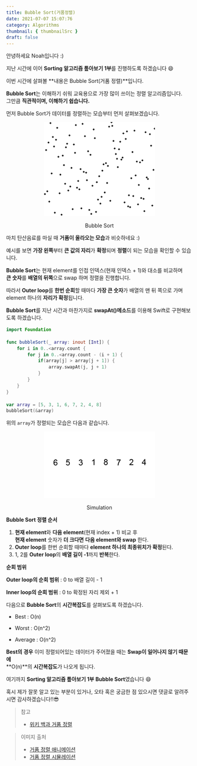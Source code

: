 ```yaml
---
title: Bubble Sort(거품정렬)
date: 2021-07-07 15:07:76
category: Algorithms
thumbnail: { thumbnailSrc }
draft: false
---
```


안녕하세요 Noah입니다 :)

지난 시간에 이어 **Sorting 알고리즘 톺아보기 1부**를 진행하도록 하겠습니다 😄

이번 시간에 살펴볼 **내용은 Bubble Sort(거품 정렬)**입니다.

**Bubble Sort**는 이해하기 쉬워 교육용으로 가장 많이 쓰이는 정렬 알고리즘입니다.  
그만큼 **직관적이며, 이해하기 쉽습니다.**

먼저 Bubble Sort가 데이터를 정렬하는 모습부터 먼저 살펴보겠습니다.

<p align="center">
<img src="assets/2021-07-07/1.gif" width="300"/>
<center>Bubble Sort</center>
</p>

마치 탄산음료를 마실 때 **거품이 올라오는 모습**과 비슷하네요 :)

예시를 보면 **가장 왼쪽**부터 **큰 값의 자리**가 **확정**되며 **정렬**이 되는 모습을 확인할 수 있습니다.

**Bubble Sort**는 현재 element를 인접 인덱스(현재 인덱스 + 1)와 대소를 비교하며  
**큰 숫자**를 **배열의 뒤쪽**으로 swap 하며 정렬을 진행합니다.

따라서 **Outer loop**를 **한번 순회**할 때마다 **가장 큰 숫자**가 배열의 맨 뒤 쪽으로 가며  
element 하나의 **자리가 확정**됩니다.

**Bubble Sort**를 지난 시간과 마찬가지로 **swapAt()메소드**를 이용해 Swift로 구현해보도록 하겠습니다.

```swift
import Foundation

func bubbleSort(_ array: inout [Int]) {
    for i in 0..<array.count {
        for j in 0..<array.count - (i + 1) {
            if(array[j] > array[j + 1]) {
                array.swapAt(j, j + 1)
            }
        }
    }
}

var array = [5, 3, 1, 6, 7, 2, 4, 8]
bubbleSort(&array)
```

위의 `array`가 정렬되는 모습은 다음과 같습니다.

<p align="center">
<img src="assets/2021-07-07/2.gif"/>
<center>Simulation</center>
</p>

**Bubble Sort 정렬 순서**

1. **현재 element**와 **다음 element**(현재 index + 1) 비교 후  
   **현재 element** 숫자가 **더 크다면** **다음 element와 swap** 한다.
2. **Outer loop**를 한번 순회할 때마다 **element 하나의 최종위치가 확정**된다.
3. 1, 2를 **Outer loop**의 **배열 길이 -1**까지 **반복**한다.

**순회 범위**

**Outer loop의 순회 범위** : 0 to 배열 길이 - 1

**Inner loop의 순회 범위** : 0 to 확정된 자리 제외 + 1

다음으로 **Bubble Sort**의 **시간복잡도**를 살펴보도록 하겠습니다.

- Best : O(n)

- Worst : O(n^2)

- Average : O(n^2)

**Best의 경우** 이미 정렬되어있는 데이터가 주어졌을 때는 **Swap이 일어나지 않기 때문에**  
**O(n)**의 **시간복잡도**가 나오게 됩니다.

여기까지 **Sorting 알고리즘 톺아보기 1부** **Bubble Sort**였습니다 😄

혹시 제가 잘못 알고 있는 부분이 있거나, 오타 혹은 궁금한 점 있으시면 댓글로 알려주시면 감사하겠습니다!!😎

> 참고
>
> - [위키 백과 거품 정렬](https://en.wikipedia.org/wiki/Bubble_sort)

> 이미지 출처
>
> - [거품 정렬 애니메이션](https://en.wikipedia.org/wiki/File:Bubble_sort_animation.gif)
> - [거품 정렬 시뮬레이션](https://en.wikipedia.org/wiki/File:Bubble-sort-example-300px.gif)
